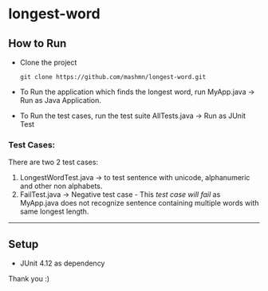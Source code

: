 # longest-word

## How to Run
- Clone the project 

	`git clone https://github.com/mashmn/longest-word.git`
	
- To Run the application which finds the longest word, run MyApp.java -> Run as Java Application.

- To Run the test cases, run the test suite AllTests.java -> Run as JUnit Test

### Test Cases:
There are two 2 test cases:
1. LongestWordTest.java -> to test sentence with unicode, alphanumeric and other non alphabets.
2. FailTest.java -> Negative test case - This *test case will fail* as MyApp.java does not recognize sentence containing multiple words with same longest length.

---

## Setup
- JUnit 4.12 as dependency 

Thank you :)